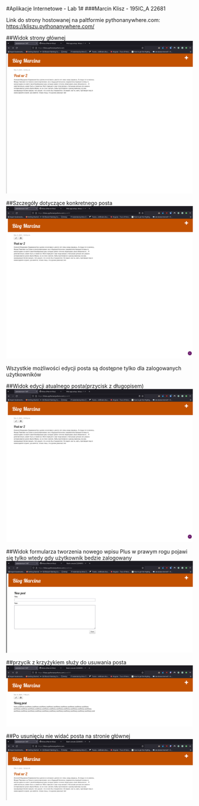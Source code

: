 #Aplikacje Internetowe - Lab 1#
###Marcin Klisz - 195IC_A 22681

Link do strony hostowanej na paltformie pythonanywhere.com:
https://kliszu.pythonanywhere.com/

##Widok strony głównej
![Landing Page](screenshots/homepage.png)

##Szczegóły dotyczące konkretnego posta
![Post Details](screenshots/post-details.png)

Wszystkie możliwości edycji posta są dostępne tylko dla zalogowanych użytkowników

##Widok edycji atualnego posta(przycisk z długopisem)
![Post_edit](screenshots/post-details.png)

##Widok formularza tworzenia nowego wpisu
Plus w prawym rogu pojawi się tylko wtedy gdy użytkownik bedzie zalogowany
![New_post](screenshots/new_post.png)

##przycik z krzyżykiem służy do usuwania posta
![Remove_post_1](screenshots/delete_post.png)

##Po usunięciu nie widać posta na stronie głównej
![Remove_post_2](screenshots/remove_post_2.png)


